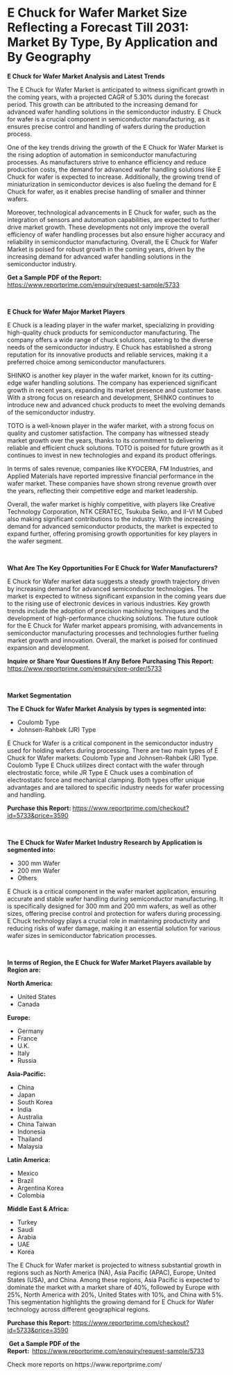 <p><h1>E Chuck for Wafer Market Size Reflecting a Forecast Till 2031: Market By Type, By Application and By Geography</h1></p><p><strong>E Chuck for Wafer Market Analysis and Latest Trends</strong></p>
<p><p>The E Chuck for Wafer Market is anticipated to witness significant growth in the coming years, with a projected CAGR of 5.30% during the forecast period. This growth can be attributed to the increasing demand for advanced wafer handling solutions in the semiconductor industry. E Chuck for wafer is a crucial component in semiconductor manufacturing, as it ensures precise control and handling of wafers during the production process.</p><p>One of the key trends driving the growth of the E Chuck for Wafer Market is the rising adoption of automation in semiconductor manufacturing processes. As manufacturers strive to enhance efficiency and reduce production costs, the demand for advanced wafer handling solutions like E Chuck for wafer is expected to increase. Additionally, the growing trend of miniaturization in semiconductor devices is also fueling the demand for E Chuck for wafer, as it enables precise handling of smaller and thinner wafers.</p><p>Moreover, technological advancements in E Chuck for wafer, such as the integration of sensors and automation capabilities, are expected to further drive market growth. These developments not only improve the overall efficiency of wafer handling processes but also ensure higher accuracy and reliability in semiconductor manufacturing. Overall, the E Chuck for Wafer Market is poised for robust growth in the coming years, driven by the increasing demand for advanced wafer handling solutions in the semiconductor industry.</p></p>
<p><strong>Get a Sample PDF of the Report:&nbsp;</strong> <a href="https://www.reportprime.com/enquiry/request-sample/5733">https://www.reportprime.com/enquiry/request-sample/5733</a></p>
<p>&nbsp;</p>
<p><strong>E Chuck for Wafer Major Market Players</strong></p>
<p><p>E Chuck is a leading player in the wafer market, specializing in providing high-quality chuck products for semiconductor manufacturing. The company offers a wide range of chuck solutions, catering to the diverse needs of the semiconductor industry. E Chuck has established a strong reputation for its innovative products and reliable services, making it a preferred choice among semiconductor manufacturers.</p><p>SHINKO is another key player in the wafer market, known for its cutting-edge wafer handling solutions. The company has experienced significant growth in recent years, expanding its market presence and customer base. With a strong focus on research and development, SHINKO continues to introduce new and advanced chuck products to meet the evolving demands of the semiconductor industry.</p><p>TOTO is a well-known player in the wafer market, with a strong focus on quality and customer satisfaction. The company has witnessed steady market growth over the years, thanks to its commitment to delivering reliable and efficient chuck solutions. TOTO is poised for future growth as it continues to invest in new technologies and expand its product offerings.</p><p>In terms of sales revenue, companies like KYOCERA, FM Industries, and Applied Materials have reported impressive financial performance in the wafer market. These companies have shown strong revenue growth over the years, reflecting their competitive edge and market leadership.</p><p>Overall, the wafer market is highly competitive, with players like Creative Technology Corporation, NTK CERATEC, Tsukuba Seiko, and II-VI M Cubed also making significant contributions to the industry. With the increasing demand for advanced semiconductor products, the market is expected to expand further, offering promising growth opportunities for key players in the wafer segment.</p></p>
<p>&nbsp;</p>
<p><strong>What Are The Key Opportunities For E Chuck for Wafer Manufacturers?</strong></p>
<p><p>E Chuck for Wafer market data suggests a steady growth trajectory driven by increasing demand for advanced semiconductor technologies. The market is expected to witness significant expansion in the coming years due to the rising use of electronic devices in various industries. Key growth trends include the adoption of precision machining techniques and the development of high-performance chucking solutions. The future outlook for the E Chuck for Wafer market appears promising, with advancements in semiconductor manufacturing processes and technologies further fueling market growth and innovation. Overall, the market is poised for continued expansion and development.</p></p>
<p><strong>Inquire or Share Your Questions If Any Before Purchasing This Report:</strong> <a href="https://www.reportprime.com/enquiry/pre-order/5733">https://www.reportprime.com/enquiry/pre-order/5733</a></p>
<p>&nbsp;</p>
<p><strong>Market Segmentation</strong></p>
<p><strong>The E Chuck for Wafer Market Analysis by types is segmented into:</strong></p>
<p><ul><li>Coulomb Type</li><li>Johnsen-Rahbek (JR) Type</li></ul></p>
<p><p>E Chuck for Wafer is a critical component in the semiconductor industry used for holding wafers during processing. There are two main types of E Chuck for Wafer markets: Coulomb Type and Johnsen-Rahbek (JR) Type. Coulomb Type E Chuck utilizes direct contact with the wafer through electrostatic force, while JR Type E Chuck uses a combination of electrostatic force and mechanical clamping. Both types offer unique advantages and are tailored to specific industry needs for wafer processing and handling.</p></p>
<p><strong>Purchase this Report:&nbsp;</strong><a href="https://www.reportprime.com/checkout?id=5733&price=3590">https://www.reportprime.com/checkout?id=5733&price=3590</a></p>
<p>&nbsp;</p>
<p><strong>The E Chuck for Wafer Market Industry Research by Application is segmented into:</strong></p>
<p><ul><li>300 mm Wafer</li><li>200 mm Wafer</li><li>Others</li></ul></p>
<p><p>E Chuck is a critical component in the wafer market application, ensuring accurate and stable wafer handling during semiconductor manufacturing. It is specifically designed for 300 mm and 200 mm wafers, as well as other sizes, offering precise control and protection for wafers during processing. E Chuck technology plays a crucial role in maintaining productivity and reducing risks of wafer damage, making it an essential solution for various wafer sizes in semiconductor fabrication processes.</p></p>
<p>&nbsp;</p>
<p><strong>In terms of Region, the E Chuck for Wafer Market Players available by Region are:</strong></p>
<p>
    <p> <strong> North America: </strong>
        <ul>
            <li>United States</li>
            <li>Canada</li>
        </ul>
        </p> 
    <p> <strong> Europe: </strong>
        <ul>
            <li>Germany</li>
            <li>France</li>
            <li>U.K.</li>
            <li>Italy</li>
            <li>Russia</li>
        </ul>
        </p> 
    <p> <strong> Asia-Pacific: </strong>
        <ul>
            <li>China</li>
            <li>Japan</li>
            <li>South Korea</li>
            <li>India</li>
            <li>Australia</li>
            <li>China Taiwan</li>
            <li>Indonesia</li>
            <li>Thailand</li>
            <li>Malaysia</li>
        </ul>
        </p> 
    <p> <strong> Latin America: </strong>
        <ul>
            <li>Mexico</li>
            <li>Brazil</li>
            <li>Argentina Korea</li>
            <li>Colombia</li>
        </ul>
        </p> 
    <p> <strong> Middle East & Africa: </strong>
        <ul>
            <li>Turkey</li>
            <li>Saudi</li>
            <li>Arabia</li>
            <li>UAE</li>
            <li>Korea</li>
        </ul>
    </p>
    </p>
<p><p>The E Chuck for Wafer market is projected to witness substantial growth in regions such as North America (NA), Asia Pacific (APAC), Europe, United States (USA), and China. Among these regions, Asia Pacific is expected to dominate the market with a market share of 40%, followed by Europe with 25%, North America with 20%, United States with 10%, and China with 5%. This segmentation highlights the growing demand for E Chuck for Wafer technology across different geographical regions.</p></p>
<p><strong>Purchase this Report: </strong><a href="https://www.reportprime.com/checkout?id=5733&price=3590">https://www.reportprime.com/checkout?id=5733&price=3590</a></p>
<p>&nbsp;<strong>Get a Sample PDF of the Report:&nbsp;&nbsp;</strong><a href="https://www.reportprime.com/enquiry/request-sample/5733">https://www.reportprime.com/enquiry/request-sample/5733</a></p>
<p><strong></strong></p>
<p>Check more reports on https://www.reportprime.com/</p>
